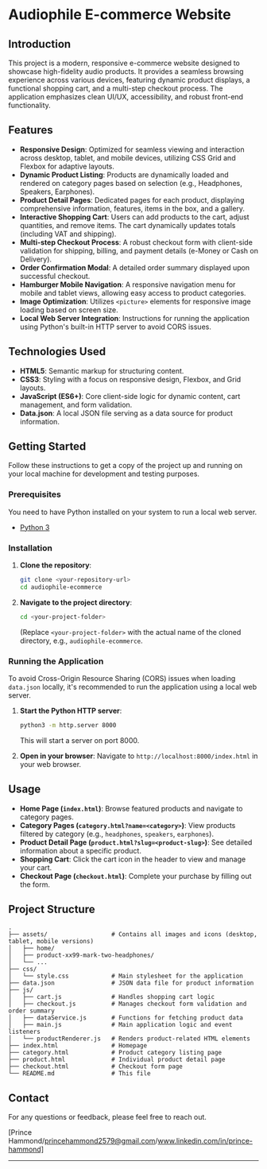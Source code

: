 # Audiophile E-commerce Website

## Introduction
This project is a modern, responsive e-commerce website designed to showcase high-fidelity audio products. It provides a seamless browsing experience across various devices, featuring dynamic product displays, a functional shopping cart, and a multi-step checkout process. The application emphasizes clean UI/UX, accessibility, and robust front-end functionality.

## Features

*   **Responsive Design**: Optimized for seamless viewing and interaction across desktop, tablet, and mobile devices, utilizing CSS Grid and Flexbox for adaptive layouts.
*   **Dynamic Product Listing**: Products are dynamically loaded and rendered on category pages based on selection (e.g., Headphones, Speakers, Earphones).
*   **Product Detail Pages**: Dedicated pages for each product, displaying comprehensive information, features, items in the box, and a gallery.
*   **Interactive Shopping Cart**: Users can add products to the cart, adjust quantities, and remove items. The cart dynamically updates totals (including VAT and shipping).
*   **Multi-step Checkout Process**: A robust checkout form with client-side validation for shipping, billing, and payment details (e-Money or Cash on Delivery).
*   **Order Confirmation Modal**: A detailed order summary displayed upon successful checkout.
*   **Hamburger Mobile Navigation**: A responsive navigation menu for mobile and tablet views, allowing easy access to product categories.
*   **Image Optimization**: Utilizes `<picture>` elements for responsive image loading based on screen size.
*   **Local Web Server Integration**: Instructions for running the application using Python's built-in HTTP server to avoid CORS issues.

## Technologies Used

*   **HTML5**: Semantic markup for structuring content.
*   **CSS3**: Styling with a focus on responsive design, Flexbox, and Grid layouts.
*   **JavaScript (ES6+)**: Core client-side logic for dynamic content, cart management, and form validation.
*   **Data.json**: A local JSON file serving as a data source for product information.

## Getting Started

Follow these instructions to get a copy of the project up and running on your local machine for development and testing purposes.

### Prerequisites

You need to have Python installed on your system to run a local web server.

*   [Python 3](https://www.python.org/downloads/)

### Installation

1.  **Clone the repository**:
    ```bash
    git clone <your-repository-url>
    cd audiophile-ecommerce
    ```
2.  **Navigate to the project directory**:
    ```bash
    cd <your-project-folder>
    ```
    (Replace `<your-project-folder>` with the actual name of the cloned directory, e.g., `audiophile-ecommerce`.

### Running the Application

To avoid Cross-Origin Resource Sharing (CORS) issues when loading `data.json` locally, it's recommended to run the application using a local web server.

1.  **Start the Python HTTP server**:
    ```bash
    python3 -m http.server 8000
    ```
    This will start a server on port 8000.

2.  **Open in your browser**:
    Navigate to `http://localhost:8000/index.html` in your web browser.

## Usage

*   **Home Page (`index.html`)**: Browse featured products and navigate to category pages.
*   **Category Pages (`category.html?name=<category>`)**: View products filtered by category (e.g., `headphones`, `speakers`, `earphones`).
*   **Product Detail Page (`product.html?slug=<product-slug>`)**: See detailed information about a specific product.
*   **Shopping Cart**: Click the cart icon in the header to view and manage your cart.
*   **Checkout Page (`checkout.html`)**: Complete your purchase by filling out the form.

## Project Structure

```
.
├── assets/                  # Contains all images and icons (desktop, tablet, mobile versions)
│   ├── home/
│   ├── product-xx99-mark-two-headphones/
│   └── ...
├── css/
│   └── style.css            # Main stylesheet for the application
├── data.json                # JSON data file for product information
├── js/
│   ├── cart.js              # Handles shopping cart logic
│   ├── checkout.js          # Manages checkout form validation and order summary
│   ├── dataService.js       # Functions for fetching product data
│   ├── main.js              # Main application logic and event listeners
│   └── productRenderer.js   # Renders product-related HTML elements
├── index.html               # Homepage
├── category.html            # Product category listing page
├── product.html             # Individual product detail page
├── checkout.html            # Checkout form page
└── README.md                # This file
```

## Contact

For any questions or feedback, please feel free to reach out.

[Prince Hammond/princehammond2579@gmail.com/www.linkedin.com/in/prince-hammond]

--- 